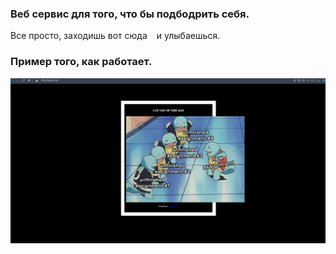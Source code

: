 
 
### Веб сервис для того, что бы подбодрить себя.
Все просто, заходишь вот сюда ` ` и улыбаешься.

### Пример того, как работает.
<img src="./example.png" alt="drawing" width="1000"/>

